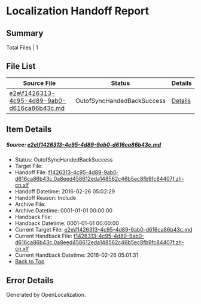 # <a name='report-top'></a> Localization Handoff Report

## Summary
 Total Files | 1

## File List
 Source File | Status | Details 
 ----------- | ------ | ------- 
 [e2e\f1426313-4c95-4d89-9ab0-d616ca86b43c.md](https://github.com/OpenLocalizationTest/oltest/blob/8553bfa514d8382b9d2a29650ee24bbbf01b29c2/e2e/f1426313-4c95-4d89-9ab0-d616ca86b43c.md) | OutofSyncHandedBackSuccess | [Details](#087cf94d71581ad499238e09a897783ba0341de38)

## Item Details
##### <a name='087cf94d71581ad499238e09a897783ba0341de38'></a> Source: [e2e\f1426313-4c95-4d89-9ab0-d616ca86b43c.md](https://github.com/OpenLocalizationTest/oltest/blob/8553bfa514d8382b9d2a29650ee24bbbf01b29c2/e2e/f1426313-4c95-4d89-9ab0-d616ca86b43c.md)
* Status: OutofSyncHandedBackSuccess
* Target File: 
* Handoff File: [f1426313-4c95-4d89-9ab0-d616ca86b43c.0a8eed458612eda148562c46b5ec8fb9fc84407f.zh-cn.xlf](https://github.com/OpenLocalizationTestOrg/olhandoff/blob/60f32c133630c476ca00b2d56bfc58884216ee35/ol-handoff/OpenLocalizationTestOrg/oltest.zh-cn/terryjin/ht/f1426313-4c95-4d89-9ab0-d616ca86b43c.0a8eed458612eda148562c46b5ec8fb9fc84407f.zh-cn.xlf)
* Handoff Datetime: 2016-02-26 05:02:29
* Handoff Reason: Include
* Archive File: 
* Archive Datetime: 0001-01-01 00:00:00
* Handback File: 
* Handback Datetime: 0001-01-01 00:00:00
* Current Target File: [e2e\f1426313-4c95-4d89-9ab0-d616ca86b43c.md](https://github.com/OpenLocalizationTestOrg/oltest.zh-cn/blob/2d49933d62f2e1b0dca898acc3dd86b776fe2353/e2e/f1426313-4c95-4d89-9ab0-d616ca86b43c.md)
* Current Handback File: [f1426313-4c95-4d89-9ab0-d616ca86b43c.0a8eed458612eda148562c46b5ec8fb9fc84407f.zh-cn.xlf](https://github.com/OpenLocalizationTestOrg/olhandback/blob/1f1e2649e25c744b9ff64f94f53d119a0d8d02fb/ol-handback/OpenLocalizationTestOrg/oltest.zh-cn/terryjin/ht/f1426313-4c95-4d89-9ab0-d616ca86b43c.0a8eed458612eda148562c46b5ec8fb9fc84407f.zh-cn.xlf)
* Current Handback Datetime: 2016-02-26 05:01:31
* [Back to Top](#report-top)


## Error Details

Generated by OpenLocalization.
